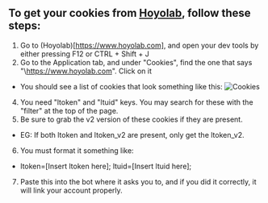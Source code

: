 ## To get your cookies from [Hoyolab](https://www.hoyolab.com), follow these steps:
1. Go to (Hoyolab)[https://www.hoyolab.com], and open your dev tools by either pressing F12 or CTRL + Shift + J
2. Go to the Application tab, and under "Cookies", find the one that says "\https://www.hoyolab.com". Click on it
- You should see a list of cookies that look something like this:
![Cookies](https://cdn.discordapp.com/attachments/861837758674894858/1152401058069495818/image.png)

4. You need "ltoken" and "ltuid" keys. You may search for these with the "filter" at the top of the page.
5. Be sure to grab the v2 version of these cookies if they are present.
 - EG: If both ltoken and ltoken_v2 are present, only get the ltoken_v2.
6. You must format it something like:
 - ltoken=[Insert ltoken here]; ltuid=[Insert ltuid here];
7. Paste this into the bot where it asks you to, and if you did it correctly, it will link your account properly.
